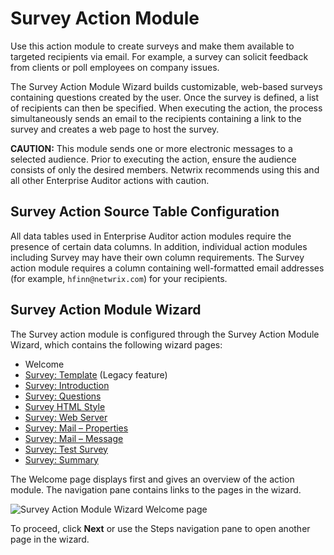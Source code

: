 # Survey Action Module

Use this action module to create surveys and make them available to targeted recipients via email.
For example, a survey can solicit feedback from clients or poll employees on company issues.

The Survey Action Module Wizard builds customizable, web-based surveys containing questions created
by the user. Once the survey is defined, a list of recipients can then be specified. When executing
the action, the process simultaneously sends an email to the recipients containing a link to the
survey and creates a web page to host the survey.

**CAUTION:** This module sends one or more electronic messages to a selected audience. Prior to
executing the action, ensure the audience consists of only the desired members. Netwrix recommends
using this and all other Enterprise Auditor actions with caution.

## Survey Action Source Table Configuration

All data tables used in Enterprise Auditor action modules require the presence of certain data
columns. In addition, individual action modules including Survey may have their own column
requirements. The Survey action module requires a column containing well-formatted email addresses
(for example, `hfinn@netwrix.com`) for your recipients.

## Survey Action Module Wizard

The Survey action module is configured through the Survey Action Module Wizard, which contains the
following wizard pages:

- Welcome
- [Survey: Template](/versioned_docs/enterpriseauditor_11.6/enterpriseauditor/admin/action/survey/template.md)
  (Legacy feature)
- [Survey: Introduction](/versioned_docs/enterpriseauditor_11.6/enterpriseauditor/admin/action/survey/introduction.md)
- [Survey: Questions](/versioned_docs/enterpriseauditor_11.6/enterpriseauditor/admin/action/survey/questions.md)
- [Survey HTML Style](/versioned_docs/enterpriseauditor_11.6/enterpriseauditor/admin/action/survey/htmlstyle.md)
- [Survey: Web Server](/versioned_docs/enterpriseauditor_11.6/enterpriseauditor/admin/action/survey/webserver.md)
- [Survey: Mail – Properties](/versioned_docs/enterpriseauditor_11.6/enterpriseauditor/admin/action/survey/mailproperties.md)
- [Survey: Mail – Message](/versioned_docs/enterpriseauditor_11.6/enterpriseauditor/admin/action/survey/mailmessage.md)
- [Survey: Test Survey](/versioned_docs/enterpriseauditor_11.6/enterpriseauditor/admin/action/survey/testsurvey.md)
- [Survey: Summary](/versioned_docs/enterpriseauditor_11.6/enterpriseauditor/admin/action/survey/summary.md)

The Welcome page displays first and gives an overview of the action module. The navigation pane
contains links to the pages in the wizard.

![Survey Action Module Wizard Welcome page](/img/versioned_docs/activitymonitor_7.1/activitymonitor/install/welcome.webp)

To proceed, click **Next** or use the Steps navigation pane to open another page in the wizard.
